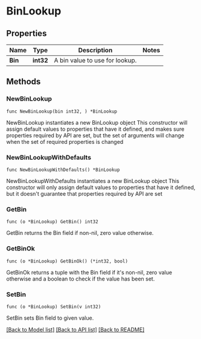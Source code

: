 # BinLookup

## Properties

Name | Type | Description | Notes
------------ | ------------- | ------------- | -------------
**Bin** | **int32** | A bin value to use for lookup. | 

## Methods

### NewBinLookup

`func NewBinLookup(bin int32, ) *BinLookup`

NewBinLookup instantiates a new BinLookup object
This constructor will assign default values to properties that have it defined,
and makes sure properties required by API are set, but the set of arguments
will change when the set of required properties is changed

### NewBinLookupWithDefaults

`func NewBinLookupWithDefaults() *BinLookup`

NewBinLookupWithDefaults instantiates a new BinLookup object
This constructor will only assign default values to properties that have it defined,
but it doesn't guarantee that properties required by API are set

### GetBin

`func (o *BinLookup) GetBin() int32`

GetBin returns the Bin field if non-nil, zero value otherwise.

### GetBinOk

`func (o *BinLookup) GetBinOk() (*int32, bool)`

GetBinOk returns a tuple with the Bin field if it's non-nil, zero value otherwise
and a boolean to check if the value has been set.

### SetBin

`func (o *BinLookup) SetBin(v int32)`

SetBin sets Bin field to given value.



[[Back to Model list]](../README.md#documentation-for-models) [[Back to API list]](../README.md#documentation-for-api-endpoints) [[Back to README]](../README.md)


